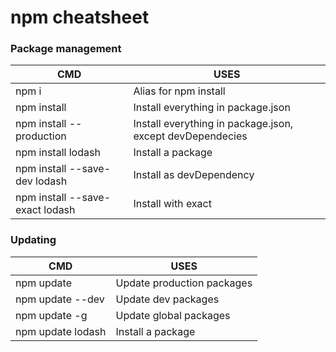 # npm cheatsheet 
### Package management
| CMD | USES |
| ------ | ------ |
| npm i | Alias for npm install |
| npm install | Install everything in package.json |
| npm install --production | Install everything in package.json, except devDependecies |
| npm install lodash | Install a package |
| npm install --save-dev lodash | Install as devDependency |
| npm install --save-exact lodash | Install with exact |
### Updating
| CMD | USES |
| ------ | ------ |
| npm update | Update production packages |
| npm update --dev | Update dev packages |
| npm update -g | Update global packages |
| npm update lodash | Install a package |

